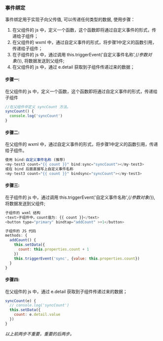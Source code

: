 <!--
 * @Descripttion: 打开koroFileHeader查看配置 进行设置: https://github.com/OBKoro1/koro1FileHeader/wiki/%E9%85%8D%E7%BD%AE
 * @version: April 2021 (version 1.56)
 * @Author: ZhangKe
 * @Date: 2022-06-03 04:45:12
 * @LastEditors: ZhangKe
 * @LastEditTime: 2022-06-03 11:30:30
 * @FilePath: \22_微信小程序\94_父子组件通信---事件绑定.md
-->
### 事件绑定
事件绑定用于实现子向父传值, 可以传递任何类型的数据, 使用步骤：
1. 在父组件的 js 中，定义一个函数，这个函数即将通过自定义事件的形式，传递给子组件；
2. 在父组件的 wxml 中，通过自定义事件的形式，将步骤1中定义的函数引用，传递给子组件；
3. 在子组件的 js 中，通过调用 this.triggerEvent('自定义事件名称',{/*参数对象*/}), 将数据发送到父组件;
4. 在父组件的 js 中，通过 e.detail 获取到子组件传递过来的数据；

#### 步骤一: 
在父组件的 js 中，定义一个函数，这个函数即将通过自定义事件的形式，传递给子组件
```javaScript
//在父组件中定义 syncCount 方法。
syncCount() {
  console.log('syncCount')
}
```

#### 步骤二:
在父组件的 wxml 中，通过自定义事件的形式，将步骤1中定义的函数引用，传递给子组件。
```javascript
使用 bind:自定义事件名称 (推荐)
<my-test3 count="{{ count }}" bind:sync="syncCount"></my-test3>
或在 bind 后面直接写上自定义事件名称
<my-test3 count="{{ count }}" bindsync="syncCount"></my-test3>
```

#### 步骤三:
在子组件的 js 中，通过调用 this.triggerEvent('自定义事件名称',{/*参数对象*/}), 将数据发送到父组件;
```javascript
子组件的 wxml 结构
<text>子组件中，count值为: {{ count }}</text>
<button type="primary" bindtap="addCount" >+1</button>

子组件的 JS 代码
methods: {
  addCount() {
    this.setData({
      count: this.properties.count + 1
    })
    this.triggerEvent('sync', {value: this.properties.count})
  }
}
```

#### 步骤四:
在父组件的 js 中，通过 e.detail 获取到子组件传递过来的数据；
```javascript
syncCount(e) {
  // console.log('syncCount')
  this.setData({
    count: e.detail.value
  })
}
```

*以上前两步不重要，重要的后两步。*